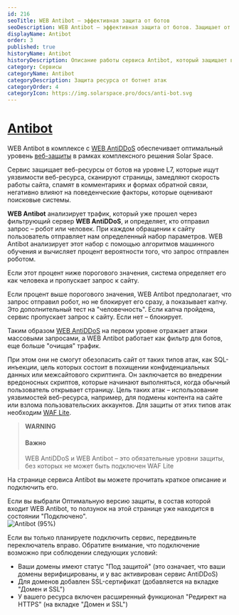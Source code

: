 ```yaml
---
id: 216
seoTitle: WEB Antibot — эффективная защита от ботов
seoDescription: WEB Antibot — эффективная защита от ботов. Защищает от ботов на уровне L7. Анализирует трафик с помощью машинного обучения и показывает капчу при подозрении на робота
displayName: Antibot
order: 3
published: true
historyName: Antibot
historyDescription: Описание работы сервиса Antibot, который защищает веб-ресурсы от ботов, спама и автоматизированных атак
category: Сервисы
categoryName: Antibot
categoryDescription: Защита ресурса от ботнет атак
categoryOrder: 4
categoryIcon: https://img.solarspace.pro/docs/anti-bot.svg
---
```


# [Antibot](antibot)

WEB Antibot в комплексе с [WEB AntiDDoS]([217]) обеспечивает оптимальный уровень [веб-защиты]([240]) в рамках комплексного решения Solar Space.  

Сервис защищает веб-ресурсы от ботов на уровне L7, которые ищут уязвимости веб-ресурса, сканируют страницы, замедляют скорость работы сайта, спамят в комментариях и формах обратной связи, негативно влияют на поведенческие факторы, которые оценивают поисковые системы.  

**WEB Antibot** анализирует трафик, который уже прошел через фильтрующий сервер **WEB AntiDDoS**, и определяет, кто отправил запрос – робот или человек. При каждом обращении к сайту пользователь отправляет нам определенный набор параметров. WEB Antibot анализирует этот набор с помощью алгоритмов машинного обучения и вычисляет процент вероятности того, что запрос отправлен роботом.  

Если этот процент ниже порогового значения, система определяет его как человека и пропускает запрос к сайту.  

Если процент выше порогового значения, WEB Antibot предполагает, что запрос отправил робот, но не блокирует его сразу, а показывает капчу. Это дополнительный тест на "человечность". Если капча пройдена, сервис пропускает запрос к сайту. Если нет – блокирует.  

Таким образом [WEB AntiDDoS]([217]) на первом уровне отражает атаки массовыми запросами, а WEB Antibot работает как фильтр для ботов, еще больше "очищая" трафик.  

При этом они не смогут обезопасить сайт от таких типов атак, как SQL-инъекции, цель которых состоит в похищении конфиденциальных данных или межсайтового скриптинга. Он заключается во внедрении вредоносных скриптов, которые начинают выполняться, когда обычный пользователь открывает страницу. Цель таких атак – использование уязвимостей веб-ресурса, например, для подмены контента на сайте или взлома пользовательских аккаунтов. Для защиты от этих типов атак необходим [WAF Lite]([234]).  

> **WARNING**
> #### Важно 
> WEB AntiDDoS и WEB Antibot – это обязательные уровни защиты, без которых не может быть подключен WAF Lite

На странице сервиса Antibot вы можете прочитать краткое описание и подключить его.  

Если вы выбрали Оптимальную версию защиты, в состав которой входит WEB Antibot, то ползунок на этой странице уже находится в состоянии "Подключено".  
![Antibot (95%)](https://img.solarspace.pro/docs/antibot.jpg "antibot")

Если вы только планируете подключить сервис, передвиньте переключатель вправо. Обратите внимание, что подключение возможно при соблюдении следующих условий:
- Ваши домены имеют статус "Под защитой" (это означает, что ваши домены верифицированы, и у вас активирован сервис AntiDDoS)
- Для доменов добавлен SSL-сертификат (добавляется на вкладке "Домен и SSL")
- У вашего ресурса включен расширенный функционал "Редирект на HTTPS" (на вкладке "Домен и SSL")